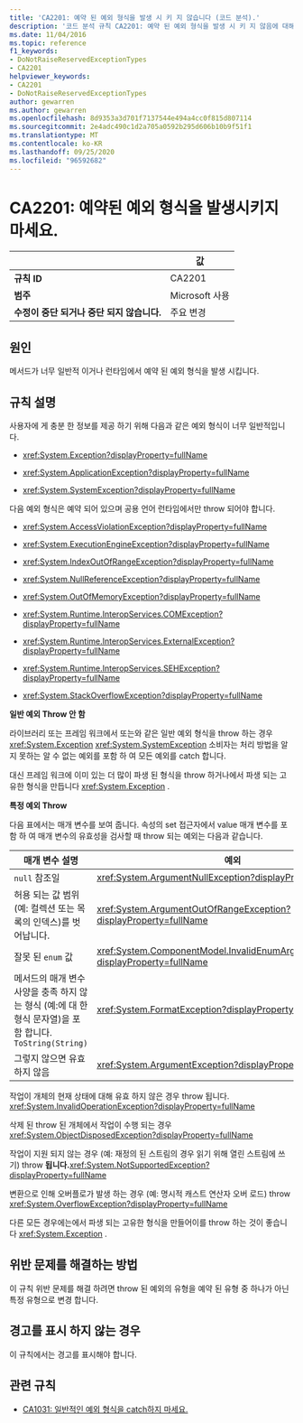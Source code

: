 ```yaml
---
title: 'CA2201: 예약 된 예외 형식을 발생 시 키 지 않습니다 (코드 분석).'
description: '코드 분석 규칙 CA2201: 예약 된 예외 형식을 발생 시 키 지 않음에 대해 알아봅니다.'
ms.date: 11/04/2016
ms.topic: reference
f1_keywords:
- DoNotRaiseReservedExceptionTypes
- CA2201
helpviewer_keywords:
- CA2201
- DoNotRaiseReservedExceptionTypes
author: gewarren
ms.author: gewarren
ms.openlocfilehash: 8d9353a3d701f7137544e494a4cc0f815d807114
ms.sourcegitcommit: 2e4adc490c1d2a705a0592b295d606b10b9f51f1
ms.translationtype: MT
ms.contentlocale: ko-KR
ms.lasthandoff: 09/25/2020
ms.locfileid: "96592682"
---
```

# <a name="ca2201-do-not-raise-reserved-exception-types"></a>CA2201: 예약된 예외 형식을 발생시키지 마세요.

| | 값 |
|-|-|
| **규칙 ID** |CA2201|
| **범주** |Microsoft 사용|
| **수정이 중단 되거나 중단 되지 않습니다.** |주요 변경|

## <a name="cause"></a>원인

메서드가 너무 일반적 이거나 런타임에서 예약 된 예외 형식을 발생 시킵니다.

## <a name="rule-description"></a>규칙 설명

사용자에 게 충분 한 정보를 제공 하기 위해 다음과 같은 예외 형식이 너무 일반적입니다.

- <xref:System.Exception?displayProperty=fullName>

- <xref:System.ApplicationException?displayProperty=fullName>

- <xref:System.SystemException?displayProperty=fullName>

다음 예외 형식은 예약 되어 있으며 공용 언어 런타임에서만 throw 되어야 합니다.

- <xref:System.AccessViolationException?displayProperty=fullName>

- <xref:System.ExecutionEngineException?displayProperty=fullName>

- <xref:System.IndexOutOfRangeException?displayProperty=fullName>

- <xref:System.NullReferenceException?displayProperty=fullName>

- <xref:System.OutOfMemoryException?displayProperty=fullName>

- <xref:System.Runtime.InteropServices.COMException?displayProperty=fullName>

- <xref:System.Runtime.InteropServices.ExternalException?displayProperty=fullName>

- <xref:System.Runtime.InteropServices.SEHException?displayProperty=fullName>

- <xref:System.StackOverflowException?displayProperty=fullName>

**일반 예외 Throw 안 함**

라이브러리 또는 프레임 워크에서 또는와 같은 일반 예외 형식을 throw 하는 경우 <xref:System.Exception> <xref:System.SystemException> 소비자는 처리 방법을 알지 못하는 알 수 없는 예외를 포함 하 여 모든 예외를 catch 합니다.

대신 프레임 워크에 이미 있는 더 많이 파생 된 형식을 throw 하거나에서 파생 되는 고유한 형식을 만듭니다 <xref:System.Exception> .

**특정 예외 Throw**

다음 표에서는 매개 변수를 보여 줍니다. 속성의 set 접근자에서 value 매개 변수를 포함 하 여 매개 변수의 유효성을 검사할 때 throw 되는 예외는 다음과 같습니다.

|매개 변수 설명|예외|
|---------------------------|---------------|
|`null` 참조일|<xref:System.ArgumentNullException?displayProperty=fullName>|
|허용 되는 값 범위 (예: 컬렉션 또는 목록의 인덱스)를 벗어납니다.|<xref:System.ArgumentOutOfRangeException?displayProperty=fullName>|
|잘못 된 `enum` 값|<xref:System.ComponentModel.InvalidEnumArgumentException?displayProperty=fullName>|
|메서드의 매개 변수 사양을 충족 하지 않는 형식 (예:에 대 한 형식 문자열)을 포함 합니다. `ToString(String)`|<xref:System.FormatException?displayProperty=fullName>|
|그렇지 않으면 유효 하지 않음|<xref:System.ArgumentException?displayProperty=fullName>|

작업이 개체의 현재 상태에 대해 유효 하지 않은 경우 throw 됩니다. <xref:System.InvalidOperationException?displayProperty=fullName>

삭제 된 throw 된 개체에서 작업이 수행 되는 경우 <xref:System.ObjectDisposedException?displayProperty=fullName>

작업이 지원 되지 않는 경우 (예: 재정의 된 스트림의 경우 읽기 위해 열린 스트림에 쓰기) throw **됩니다.**<xref:System.NotSupportedException?displayProperty=fullName>

변환으로 인해 오버플로가 발생 하는 경우 (예: 명시적 캐스트 연산자 오버 로드) throw <xref:System.OverflowException?displayProperty=fullName>

다른 모든 경우에는에서 파생 되는 고유한 형식을 만들어이를 throw 하는 것이 좋습니다 <xref:System.Exception> .

## <a name="how-to-fix-violations"></a>위반 문제를 해결하는 방법

이 규칙 위반 문제를 해결 하려면 throw 된 예외의 유형을 예약 된 유형 중 하나가 아닌 특정 유형으로 변경 합니다.

## <a name="when-to-suppress-warnings"></a>경고를 표시 하지 않는 경우

이 규칙에서는 경고를 표시해야 합니다.

## <a name="related-rules"></a>관련 규칙

- [CA1031: 일반적인 예외 형식을 catch하지 마세요.](ca1031.md)

